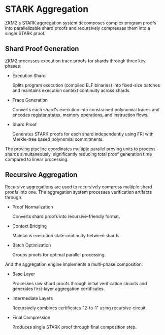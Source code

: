 # STARK Aggregation

ZKM2's STARK aggregation system decomposes complex program proofs into parallelizable shard proofs and recursively compresses them into a single STARK proof. 

## Shard Proof Generation

ZKM2 processes execution trace proofs for shards through three key phases:
- ​Execution Shard

  Splits program execution (compiled ELF binaries) into fixed-size batches and maintains execution context continuity across shards.
- ​Trace Generation​​
  
  Converts each shard's execution into constrained polynomial traces and encodes register states, memory operations, and instruction flows.
- Shard ​Proof 
  
  Generates STARK proofs for each shard independently using FRI with Merkle-tree based polynomial commitments.

The proving pipeline coordinates multiple parallel proving units to process shards simultaneously, significantly reducing total proof generation time compared to linear processing.

## Recursive Aggregation

Recursive aggregations are used to recursively compress multiple shard proofs into one. The aggregation system processes verification artifacts through:

- ​Proof Normalization​​

  Converts shard proofs into recursive-friendly format.
- ​Context Bridging​​

  Maintains execution state continuity between shards.
- ​Batch Optimization​​

  Groups proofs for optimal parallel processing.

And the aggregation engine implements a multi-phase composition:
- Base Layer​​
  
  Processes raw shard proofs through initial verification circuits and generates first-layer aggregation certificates.
- ​Intermediate Layers​​
  
  Recursively combines certificates "2-to-1" using recursive-circuit. 
- ​Final Compression​​
  
  Produces single STARK proof through final composition step.


